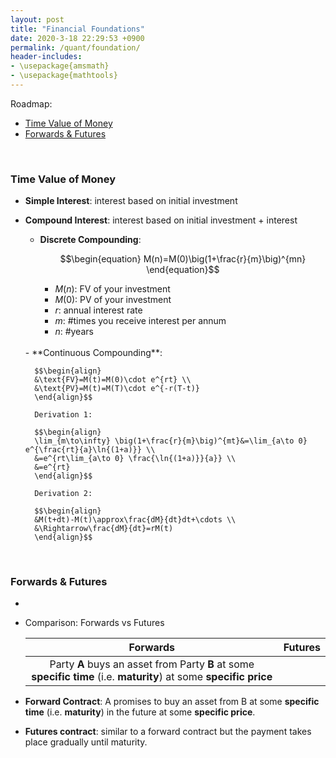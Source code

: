```yaml
---
layout: post
title: "Financial Foundations"
date: 2020-3-18 22:29:53 +0900
permalink: /quant/foundation/
header-includes:
- \usepackage{amsmath}
- \usepackage{mathtools}
---
```


Roadmap:
- [Time Value of Money](#tvm)
- [Forwards & Futures](#ff)

&emsp;<a name="tvm"></a>
### Time Value of Money

- **Simple Interest**: interest based on initial investment
    
- **Compound Interest**: interest based on initial investment + interest
    - **Discrete Compounding**: 
    
        $$\begin{equation}
        M(n)=M(0)\big(1+\frac{r}{m}\big)^{mn}
        \end{equation}$$
        
        - $M(n)$: FV of your investment
        - $M(0)$: PV of your investment
        - $r$: annual interest rate
        - $m$: #times you receive interest per annum
        - $n$: #years  
    <br>
    - **Continuous Compounding**:
    
        $$\begin{align}
        &\text{FV}=M(t)=M(0)\cdot e^{rt} \\
        &\text{PV}=M(t)=M(T)\cdot e^{-r(T-t)}
        \end{align}$$

        Derivation 1:
        
        $$\begin{align}
        \lim_{m\to\infty} \big(1+\frac{r}{m}\big)^{mt}&=\lim_{a\to 0} e^{\frac{rt}{a}\ln{(1+a)}} \\
        &=e^{rt\lim_{a\to 0} \frac{\ln{(1+a)}}{a}} \\
        &=e^{rt}
        \end{align}$$
        
        Derivation 2:
        
        $$\begin{align}
        &M(t+dt)-M(t)\approx\frac{dM}{dt}dt+\cdots \\
        &\Rightarrow\frac{dM}{dt}=rM(t)
        \end{align}$$
        
&emsp;<a name="ff"></a>
### Forwards & Futures

- 

- Comparison: Forwards vs Futures

    | Forwards | Futures |
    |:--------:|:-------:|
    | Party **A** buys an asset from Party **B** at some **specific time** (i.e. **maturity**) at some **specific price** |

- **Forward Contract**: A promises to buy an asset from B at some **specific time** (i.e. **maturity**) in the future at some **specific price**.

- **Futures contract**: similar to a forward contract but the payment takes place gradually until maturity.